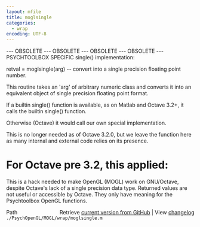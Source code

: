 ```yaml
---
layout: mfile
title: moglsingle
categories:
  - wrap
encoding: UTF-8
---
```


--- OBSOLETE --- OBSOLETE --- OBSOLETE --- OBSOLETE ---
PSYCHTOOLBOX SPECIFIC single\(\) implementation:

retval = moglsingle\(arg\) -- convert into
a single precision floating point number.

This routine takes an 'arg' of arbitrary
numeric class and converts it into an equivalent
object of single precision floating point format.

If a builtin single\(\) function is available,
as on Matlab and Octave 3.2+, it calls the builtin
single\(\) function.

Otherwise \(Octave\) it would call our own special
implementation.

This is no longer needed as of Octave 3.2.0, but we leave the function
here as many internal and external code relies on its presence.

# For Octave pre 3.2, this applied:

This is a hack needed to make OpenGL \(MOGL\) work
on GNU/Octave, despite Octave's lack of a single
precision data type. Returned values are not
useful or accessible by Octave. They only have
meaning for the Psychtoolbox OpenGL functions.



<div class="code_header" style="text-align:right;">
  <span style="float:left;">Path&nbsp;&nbsp;</span> <span class="counter">Retrieve <a href=
  "https://raw.github.com/Psychtoolbox-3/Psychtoolbox-3/beta/./PsychOpenGL/MOGL/wrap/moglsingle.m">current version from GitHub</a> | View <a href=
  "https://github.com/Psychtoolbox-3/Psychtoolbox-3/commits/beta/./PsychOpenGL/MOGL/wrap/moglsingle.m">changelog</a></span>
</div>
<div class="code">
  <code>./PsychOpenGL/MOGL/wrap/moglsingle.m</code>
</div>

